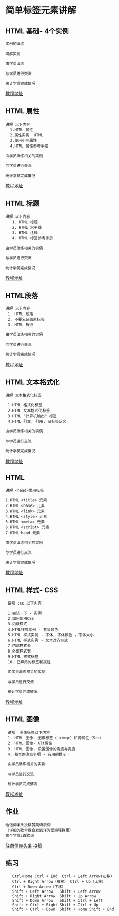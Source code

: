 
# 简单标签元素讲解 
## HTML 基础- 4个实例
    实例的演练

    讲解实例

    由学员演练

    与学员进行交流

    统计学员完成情况

    
    
[教程地址](http://www.runoob.com/html/html-basic.html)

## HTML 属性
   
    讲解 以下内容
      1.HTML 属性 
      2.属性实例  HTML 
      3.使用小写属性  
      4.HTML 属性参考手册

    由学员演练相关的实例

    与学员进行交流

    统计学员完成情况

    
[教程地址](http://www.runoob.com/html/html-attributes.html)

## HTML 标题
    
    讲解 以下内容
       1. HTML 标题
       2. HTML 水平线
       3. HTML 注释
       4. HTML 标签参考手册

    由学员演练相关的实例

    与学员进行交流

    统计学员完成情况
[教程地址](http://www.runoob.com/html/html-headings.html)
## HTML段落
   
    讲解 以下内容
     1. HTML 段落
     2. 不要忘记结束标签
     3. HTML 折行

    由学员演练相关的实例

    与学员进行交流

    统计学员完成情况

[教程地址](http://www.runoob.com/html/html-paragraphs.html)

## HTML 文本格式化
   
    讲解 文本格式化标签
     
     1.HTML 格式化标签
     2.HTML 文本格式化标签
     3.HTML "计算机输出" 标签
     4.HTML 引文, 引用, 及标签定义
     
    由学员演练相关的实例

    与学员进行交流

    统计学员完成情况
[教程地址](http://www.runoob.com/html/html-formatting.html)

## HTML  <head>
    讲解 <head>常用标签

    1.HTML <title> 元素
    2.HTML <base> 元素
    3.HTML <link> 元素
    4.HTML <style> 元素
    5.HTML <meta> 元素
    6.HTML <script> 元素
    7.HTML head 元素
    
    由学员演练相关的实例

    与学员进行交流

    统计学员完成情况
[教程地址](http://www.runoob.com/html/html-head.html)


## HTML 样式- CSS
   
     讲解 css 以下内容
     
     1.尝试一下 - 实例
     2.如何使用CSS
     3.内联样式
     4.HTML样式实例 - 背景颜色
     5.HTML 样式实例 - 字体, 字体颜色 ，字体大小
     6.HTML 样式实例 - 文本对齐方式
     7.内部样式表
     8.外部样式表
     9.HTML 样式标签
     10. 已弃用的标签和属性
     
     由学员演练相关的实例

     与学员进行交流

     统计学员完成情况
[教程地址](http://www.runoob.com/html/html-css.html#commentform)

## HTML 图像
   
     讲解  图像标签以下内容
     1. HTML 图像- 图像标签（ <img>）和源属性（Src）
     2. HTML 图像- Alt属性
     3. HTML 图像- 设置图像的高度与宽度
     4. 基本的注意事项 - 有用的提示：

     由学员演练相关的实例

     与学员进行交流

     统计学员完成情况
    
[教程地址](http://www.runoob.com/html/html-images.html)

## 作业
    给信仰条头投稿赞美诗歌词
    （详细的歌单我会发到浑河堡编程群里）
    第个学员3首歌词
[注册信仰头条](http://faith.im/login)
[投稿](http://faith.im/deliver)
## 练习
       Ctrl+Home Ctrl + End  Ctrl + Left Arrow(左移)
       Ctrl + Right Arrow（右移） Ctrl + Up（上移）
       Ctrl + Down Arrow（下移）
       Shift + Left Arrow	Shift + Left Arrow
       Shift + Right Arrow	Shift + Up Arrow	
       Shift + Down Arrow	Shift + Ctrl + Left	
       Shift + Ctrl + Right	Shift + Ctrl + Up	
       Shift + Ctrl + Down	Shift + Home Shift + End



    
